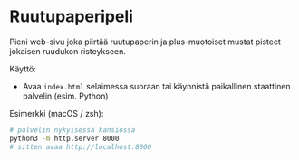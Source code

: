 # Ruutupaperipeli

Pieni web-sivu joka piirtää ruutupaperin ja plus-muotoiset mustat pisteet jokaisen ruudukon risteykseen.

Käyttö:

- Avaa `index.html` selaimessa suoraan tai käynnistä paikallinen staattinen palvelin (esim. Python)

Esimerkki (macOS / zsh):

```bash
# palvelin nykyisessä kansiossa
python3 -m http.server 8000
# sitten avaa http://localhost:8000
```

